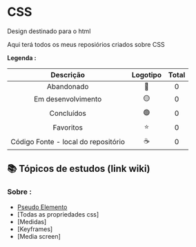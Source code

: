 # CSS

  Design destinado para o html
 
<p> Aqui terá todos os meus reposiórios criados sobre CSS </p>
 

<strong> Legenda :</strong>

|Descrição | Logotipo   | Total |
|:--: |:--:|:--:|
| Abandonado | 🔴 | 0 |
| Em desenvolvimento    |  🟡  | 0 |
| Concluídos    |  🟢  | 0 |
| Favoritos | ⭐ | 0 |
| Código Fonte - local do repositório | ☕| 0 |



## 📚 Tópicos de estudos (link wiki)  
### Sobre :

* [Pseudo Elemento](https://github.com/LeandroPereira2603/CSS/wiki/Pseudo-Elemento)
* [Todas as propriedades css]
* [Medidas]
* [Keyframes]
* [Media screen]
